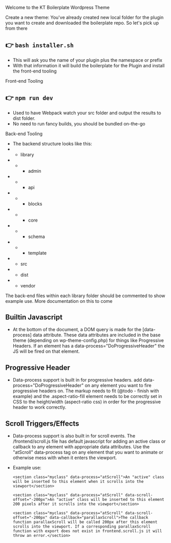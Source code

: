 Welcome to the KT Boilerplate Wordpress Theme

Create a new theme:
You've already created new local folder for the plugin you want to create and downloaded the boilerplate repo.
So let's pick up from there

## 👉  `bash installer.sh`
- This will ask you the name of your plugin plus the namespace or prefix
- With that information it will build the boilerplate for the Plugin and install the front-end tooling

Front-end Tooling

## 👉  `npm run dev`
- Used to have Webpack watch your src folder and output the results to dist folder.
- No need to run fancy builds, you should be bundled on-the-go

Back-end Tooling
- The backend structure looks like this:
- - library
- - - admin
- - - api
- - - blocks
- - - core
- - - schema
- - - template
- - src
- - dist
- - vendor

The back-end files within each library folder should be commented to show example use. More documentation on this to come

## Builtin Javascript
 - At the bottom of the document, a DOM query is made for the [data-process] data attribute. These data attributes are included in the base theme (depending on wp-theme-config.php) for things like Progressive Headers. If an element has a data-process="DoProgressiveHeader" the JS will be fired on that element.
 ## Progressive Header
 - Data-process support is built in for progressive headers. add data-process="DoProgressiveHeader" on any element you want to fire progressive headers on. The markup needs to fit (@todo - finish with example) and the .aspect-ratio-fill element needs to be correctly set in CSS to the height/width (aspect-ratio css) in order for the progressive header to work correctly.
 ## Scroll Triggers/Effects
 - Data-process support is also built in for scroll events. The /frontend/scroll.js file has default javascript for adding an active class or callback to any element with appropriate data attributes. Use the "atScroll" data-process tag on any element that you want to animate or otherwise mess with when it enters the viewport.
 
 - Example use:
 
    `<section class="myclass" data-process="atScroll">An "active" class will be inserted to this element when it scrolls into the viewport</section>`
 
	`<section class="myclass" data-process="atScroll" data-scroll-offset="-200px">An "active" class will be inserted to this element 200 pixels after it scrolls into the viewport</section>`
	
	

	`<section class="myclass" data-process="atScroll" data-scroll-offset="-200px" data-callback="parallaxScroll">The callback function parallaxScroll will be called 200px after this element scrolls into the viewport. If a corresponding parallaxScroll function with export does not exist in frontend.scroll.js it will throw an error.</section>`

